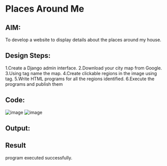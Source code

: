 # Places Around Me
## AIM:
To develop a website to display details about the places around my house.

## Design Steps:
1.Create a Django admin interface.
2.Download your city map from Google.
3.Using tag name the map.
4.Create clickable regions in the image using tag.
5.Write HTML programs for all the regions identified.
6.Execute the programs and publish them
## Code:
![image](https://github.com/swathisiva212/places-around-me/assets/155249892/3f33cd19-23a5-4c32-893b-1bf2934e5c1a)
![image](https://github.com/swathisiva212/places-around-me/assets/155249892/b858e182-5373-4b8b-9084-e74241a6236d)


## Output:

## Result
program executed successfully.
